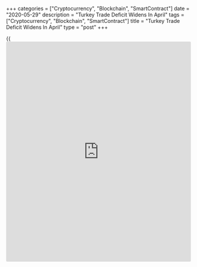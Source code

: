 +++
categories = ["Cryptocurrency", "Blockchain", "SmartContract"]
date = "2020-05-29"
description = "Turkey Trade Deficit Widens In April"
tags = ["Cryptocurrency", "Blockchain", "SmartContract"]
title = "Turkey Trade Deficit Widens In April"
type = "post"
+++

{{<iframe id="large-banner" src="https://www.bounty.group/#slide=14.0" width="100%" height="600" scrolling="no" style="border: 0px solid rgb(216, 221, 230); border-radius: 3px;">}}

Turkey's trade deficit widened in April, as exports declined faster than
imports, data from the Turkish Statistical Institute showed on Friday.

The trade deficit increased to $4.56 billion in April from $2.73 billion
in the same month last year. In March, the trade deficit was $5.4
billion.

Exports declined 41.4 percent annually in April, and imports declined
25.0 percent.

On a seasonally and [calendar](https://www.fintechee.com/web-trader/) adjusted basis, exports declined by 31.9
percent in April, and imports fell 27.9 percent from the previous month.

Calendar adjusted exports decreased 41.4 percent and imports declined by
25.1 percent, from a year ago.

For comments and feedback [contact](https://www.playgroundfx.com/contact/): editorial@rtt[news](https://www.letsplayfx.com/blog/forex-news-website/).com

[Economic News][1]

 **What parts of the world are seeing the best (and worst) economic
performances lately? Click[here][2] to check out our [Econ Scorecard][2]
and find out! See up-to-the-moment [ranking](https://www.playgroundfx.com/blog/crypto-exchange-ranking/)s for the best and worst
performers in [GDP][3], [unemployment rate][4], [inflation][5] and much
more.**

   1. www.rtt[news](https://www.letsplayfx.com/blog/forex-news-website/).com/Content/EconomicNews.aspx
   2. www.rtt[news](https://www.letsplayfx.com/blog/forex-news-website/).com/economic-scorecard/world-rank/unemployment-rate/highest-performance.aspx
   3. www.rtt[news](https://www.letsplayfx.com/blog/forex-news-website/).com/economic-scorecard/world-rank/GDP/highest-performance.aspx
   4. www.rtt[news](https://www.letsplayfx.com/blog/forex-news-website/).com/economic-scorecard/world-rank/unemployment-rate/lowest-performance.aspx
   5. www.rtt[news](https://www.letsplayfx.com/blog/forex-news-website/).com/economic-scorecard/world-rank/CPI/highest-performance.aspx